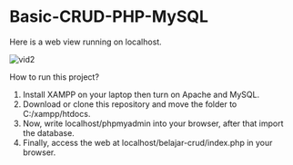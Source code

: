 # Basic-CRUD-PHP-MySQL
Here is a web view running on localhost.

![vid2](https://user-images.githubusercontent.com/66185022/105703821-c6a63f00-5f48-11eb-81d2-eee4b805243b.gif)

How to run this project?
1. Install XAMPP on your laptop then turn on Apache and MySQL.
2. Download or clone this repository and move the folder to C:/xampp/htdocs.
3. Now, write localhost/phpmyadmin into your browser, after that import the database.
4. Finally, access the web at localhost/belajar-crud/index.php in your browser.
